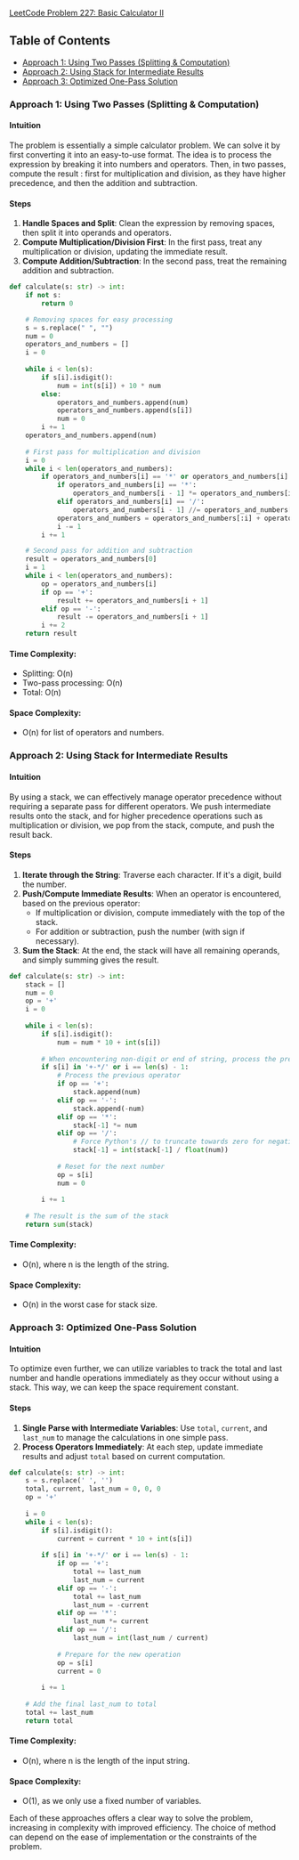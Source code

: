 [LeetCode Problem 227: Basic Calculator II](https://leetcode.com/problems/basic-calculator-ii/)

## Table of Contents
- [Approach 1: Using Two Passes (Splitting & Computation)](#approach-1-using-two-passes-splitting-computation)
- [Approach 2: Using Stack for Intermediate Results](#approach-2-using-stack-for-intermediate-results)
- [Approach 3: Optimized One-Pass Solution](#approach-3-optimized-one-pass-solution)

### Approach 1: Using Two Passes (Splitting & Computation)

#### Intuition
The problem is essentially a simple calculator problem. We can solve it by first converting it into an easy-to-use format. The idea is to process the expression by breaking it into numbers and operators. Then, in two passes, compute the result : first for multiplication and division, as they have higher precedence, and then the addition and subtraction.

#### Steps
1. **Handle Spaces and Split**: Clean the expression by removing spaces, then split it into operands and operators.
2. **Compute Multiplication/Division First**: In the first pass, treat any multiplication or division, updating the immediate result.
3. **Compute Addition/Subtraction**: In the second pass, treat the remaining addition and subtraction.

```python
def calculate(s: str) -> int:
    if not s:
        return 0

    # Removing spaces for easy processing
    s = s.replace(" ", "")
    num = 0
    operators_and_numbers = []
    i = 0
    
    while i < len(s):
        if s[i].isdigit():
            num = int(s[i]) + 10 * num
        else:
            operators_and_numbers.append(num)
            operators_and_numbers.append(s[i])
            num = 0
        i += 1
    operators_and_numbers.append(num)
    
    # First pass for multiplication and division
    i = 0
    while i < len(operators_and_numbers):
        if operators_and_numbers[i] == '*' or operators_and_numbers[i] == '/':
            if operators_and_numbers[i] == '*':
                operators_and_numbers[i - 1] *= operators_and_numbers[i + 1]
            elif operators_and_numbers[i] == '/':
                operators_and_numbers[i - 1] //= operators_and_numbers[i + 1]
            operators_and_numbers = operators_and_numbers[:i] + operators_and_numbers[i + 2:]
            i -= 1
        i += 1

    # Second pass for addition and subtraction
    result = operators_and_numbers[0]
    i = 1
    while i < len(operators_and_numbers):
        op = operators_and_numbers[i]
        if op == '+':
            result += operators_and_numbers[i + 1]
        elif op == '-':
            result -= operators_and_numbers[i + 1]
        i += 2
    return result
```
#### Time Complexity: 
- Splitting: O(n)
- Two-pass processing: O(n)
- Total: O(n)

#### Space Complexity: 
- O(n) for list of operators and numbers.


### Approach 2: Using Stack for Intermediate Results

#### Intuition
By using a stack, we can effectively manage operator precedence without requiring a separate pass for different operators. We push intermediate results onto the stack, and for higher precedence operations such as multiplication or division, we pop from the stack, compute, and push the result back.

#### Steps
1. **Iterate through the String**: Traverse each character. If it's a digit, build the number.
2. **Push/Compute Immediate Results**: When an operator is encountered, based on the previous operator:
   - If multiplication or division, compute immediately with the top of the stack.
   - For addition or subtraction, push the number (with sign if necessary).
3. **Sum the Stack**: At the end, the stack will have all remaining operands, and simply summing gives the result.

```python
def calculate(s: str) -> int:
    stack = []
    num = 0
    op = '+'
    i = 0
    
    while i < len(s):
        if s[i].isdigit():
            num = num * 10 + int(s[i])
        
        # When encountering non-digit or end of string, process the previous operators
        if s[i] in '+-*/' or i == len(s) - 1:
            # Process the previous operator
            if op == '+':
                stack.append(num)
            elif op == '-':
                stack.append(-num)
            elif op == '*':
                stack[-1] *= num
            elif op == '/':
                # Force Python's // to truncate towards zero for negative results
                stack[-1] = int(stack[-1] / float(num))
                
            # Reset for the next number
            op = s[i]
            num = 0
        
        i += 1
    
    # The result is the sum of the stack
    return sum(stack)
```

#### Time Complexity: 
- O(n), where n is the length of the string.

#### Space Complexity: 
- O(n) in the worst case for stack size.


### Approach 3: Optimized One-Pass Solution

#### Intuition
To optimize even further, we can utilize variables to track the total and last number and handle operations immediately as they occur without using a stack. This way, we can keep the space requirement constant.

#### Steps
1. **Single Parse with Intermediate Variables**: Use `total`, `current`, and `last_num` to manage the calculations in one simple pass.
2. **Process Operators Immediately**: At each step, update immediate results and adjust `total` based on current computation.

```python
def calculate(s: str) -> int:
    s = s.replace(' ', '')
    total, current, last_num = 0, 0, 0
    op = '+'
    
    i = 0
    while i < len(s):
        if s[i].isdigit():
            current = current * 10 + int(s[i])
        
        if s[i] in '+-*/' or i == len(s) - 1:
            if op == '+':
                total += last_num
                last_num = current
            elif op == '-':
                total += last_num
                last_num = -current
            elif op == '*':
                last_num *= current
            elif op == '/':
                last_num = int(last_num / current)
            
            # Prepare for the new operation
            op = s[i]
            current = 0
        
        i += 1
    
    # Add the final last_num to total
    total += last_num
    return total
```

#### Time Complexity:
- O(n), where n is the length of the input string.

#### Space Complexity:
- O(1), as we only use a fixed number of variables.

Each of these approaches offers a clear way to solve the problem, increasing in complexity with improved efficiency. The choice of method can depend on the ease of implementation or the constraints of the problem.

